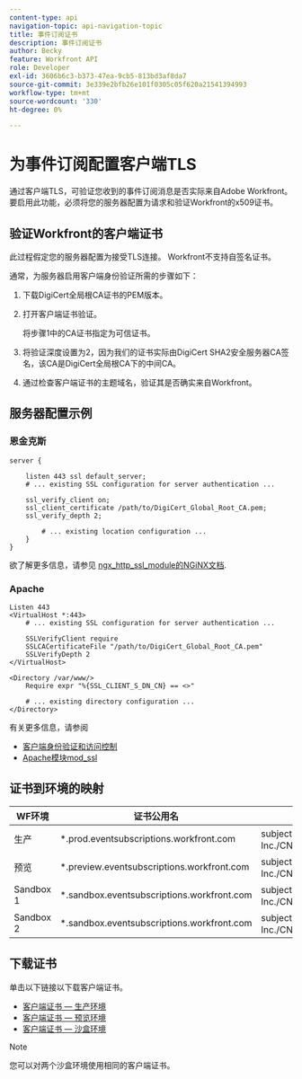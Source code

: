 ```yaml
---
content-type: api
navigation-topic: api-navigation-topic
title: 事件订阅证书
description: 事件订阅证书
author: Becky
feature: Workfront API
role: Developer
exl-id: 3606b6c3-b373-47ea-9cb5-813bd3af8da7
source-git-commit: 3e339e2bfb26e101f0305c05f620a21541394993
workflow-type: tm+mt
source-wordcount: '330'
ht-degree: 0%

---
```


# 为事件订阅配置客户端TLS

<!--Configuring Client TLS for Event Subscription
Steps to Verify Workfront's Client Certificate
Examples for Server configuration
NGINX
Apache
Certificate to Environment Mapping
Certificates
Production
Preview
Sandbox 1
Sandbox 2
-->

通过客户端TLS，可验证您收到的事件订阅消息是否实际来自Adobe Workfront。 要启用此功能，必须将您的服务器配置为请求和验证Workfront的x509证书。


## 验证Workfront的客户端证书

此过程假定您的服务器配置为接受TLS连接。 Workfront不支持自签名证书。

通常，为服务器启用客户端身份验证所需的步骤如下：

1. 下载DigiCert全局根CA证书的PEM版本。
1. 打开客户端证书验证。

   将步骤1中的CA证书指定为可信证书。

1. 将验证深度设置为2，因为我们的证书实际由DigiCert SHA2安全服务器CA签名，该CA是DigiCert全局根CA下的中间CA。
1. 通过检查客户端证书的主题域名，验证其是否确实来自Workfront。

## 服务器配置示例

### 恩金克斯

```
server {

    listen 443 ssl default_server;
    # ... existing SSL configuration for server authentication ...

    ssl_verify_client on;
    ssl_client_certificate /path/to/DigiCert_Global_Root_CA.pem;
    ssl_verify_depth 2;

        # ... existing location configuration ...
    }
}
```

欲了解更多信息，请参见 [ngx_http_ssl_module的NGiNX文档](http://nginx.org/en/docs/http/ngx_http_ssl_module.html).

### Apache

```
Listen 443
<VirtualHost *:443>
    # ... existing SSL configuration for server authentication ...

    SSLVerifyClient require
    SSLCACertificateFile "/path/to/DigiCert_Global_Root_CA.pem"
    SSLVerifyDepth 2
</VirtualHost>

<Directory /var/www/>
    Require expr "%{SSL_CLIENT_S_DN_CN} == <>"

    # ... existing directory configuration ...
</Directory>
```

有关更多信息，请参阅

* [客户端身份验证和访问控制](https://httpd.apache.org/docs/2.4/ssl/ssl_howto.html#accesscontrol)
* [Apache模块mod_ssl](https://httpd.apache.org/docs/2.4/mod/mod_ssl.html)
 

## 证书到环境的映射

| WF环境 | 证书公用名 | 证书主题(DN) |
| -- | -- | -- |
| 生产 | *.prod.eventsubscriptions.workfront.com | subject= /C=US/ST=Utah/L=Lehi/O=Workfront， Inc./CN=*.prod.eventsubscriptions.workfront.com |
| 预览 | *.preview.eventsubscriptions.workfront.com | subject= /C=US/ST=Utah/L=Lehi/O=Workfront， Inc./CN=*.preview.eventsubscriptions.workfront.com |
| Sandbox 1 | *.sandbox.eventsubscriptions.workfront.com | subject= /C=US/ST=Utah/L=Lehi/O=Workfront， Inc./CN=*.sandbox.eventsubscriptions.workfront.com |
| Sandbox 2 | *.sandbox.eventsubscriptions.workfront.com | subject= /C=US/ST=Utah/L=Lehi/O=Workfront， Inc./CN=*.sandbox.eventsubscriptions.workfront.com |

## 下载证书

单击以下链接以下载客户端证书。

* [客户端证书 — 生产环境](https://cdn.experience.workfront.com/Documentation/Event+Subscriptions/event_subscription_dec_2022_production.crt)
* [客户端证书 — 预览环境](https://cdn.experience.workfront.com/Documentation/Event+Subscriptions/event_subscription_dec_2022_preview.crt)
* [客户端证书 — 沙盒环境](https://cdn.experience.workfront.com/Documentation/Event+Subscriptions/event_subscription_dec_2022_sandboxes.crt)

>[!NOTE]
>
>您可以对两个沙盒环境使用相同的客户端证书。
